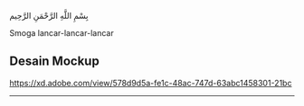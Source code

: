 بِسْمِ اللَّهِ الرَّحْمَنِ الرَّحِيم

Smoga lancar-lancar-lancar

## Desain Mockup

https://xd.adobe.com/view/578d9d5a-fe1c-48ac-747d-63abc1458301-21bc

---
